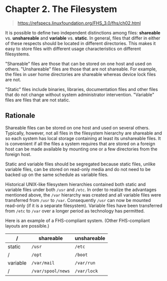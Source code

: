 # Chapter 2. The Filesystem

> <https://refspecs.linuxfoundation.org/FHS_3.0/fhs/ch02.html>

It is possible to define two independent distinctions among files: **shareable**
vs. **unshareable** and **variable** vs. **static**. In general, files that
differ in either of these respects should be located in different directories.
This makes it easy to store files with different usage characteristics on
different filesystems.

"Shareable" files are those that can be stored on one host and used on others.
"Unshareable" files are those that are not shareable. For example, the files in
user home directories are shareable whereas device lock files are not.

"Static" files include binaries, libraries, documentation files and other files
that do not change without system administrator intervention. "Variable" files
are files that are not static.

## Rationale

Shareable files can be stored on one host and used on several others. Typically,
however, not all files in the filesystem hierarchy are shareable and so each
system has local storage containing at least its unshareable files. It is
convenient if all the files a system requires that are stored on a foreign host
can be made available by mounting one or a few directories from the foreign host.

Static and variable files should be segregated because static files, unlike
variable files, can be stored on read-only media and do not need to be backed
up on the same schedule as variable files.

Historical UNIX-like filesystem hierarchies contained both static and variable
files under both `/usr` and `/etc`. In order to realize the advantages
mentioned above, the `/var` hierarchy was created and all variable files were
transferred from `/usr` to `/var`. Consequently `/usr` can now be mounted
read-only (if it is a separate filesystem). Variable files have been
transferred from `/etc` to `/var` over a longer period as technology has
permitted.

Here is an example of a FHS-compliant system. (Other FHS-compliant layouts are possible.)

| /        | shareable         | unshareable |
| -------- | ----------------- | ----------- |
| static   | `/usr`            | `/etc`      |
| /        | `/opt`            | `/boot`     |
| variable | `/var/mail`       | `/var/run`  |
| /        | `/var/spool/news` | `/var/lock` |
